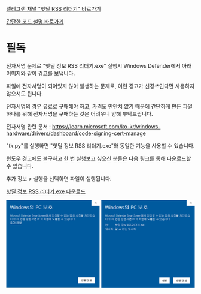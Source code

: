 [텔레그램 채널 "핫딜 RSS 리더기" 바로가기](https://t.me/+snmVyF0sgMs4M2Q1)

[간단한 코드 설명 바로가기](https://django.seolpyo.com/entry/53/)

# 필독
전자서명 문제로 "핫딜 정보 RSS 리더기.exe" 실행시 Windows Defender에서 아래 이미지와 같이 경고를 보냅니다.

파일에 전자서명이 되어있지 않아 발생하는 문제로, 이런 경고가 신경쓰인다면 사용하지 않으셔도 됩니다.

전자서명의 경우 유료로 구매해야 하고, 가격도 만만치 않기 때문에 간단하게 만든 파일 하나를 위해 전자서명을 구매하는 것은 어려우니 양해 부탁드립니다.

전자서명 관련 문서 : <https://learn.microsoft.com/ko-kr/windows-hardware/drivers/dashboard/code-signing-cert-manage>

"tk.py"를 실행하면 "핫딜 정보 RSS 리더기.exe"와 동일한 기능을 사용할 수 있습니다.


윈도우 경고에도 불구하고 한 번 실행보고 싶으신 분들은 다음 링크를 통해 다운로드할 수 있습니다.

추가 정보 > 실행을 선택하면 파일이 실행됩니다.

[핫딜 정보 RSS 리더기.exe 다운로드](https://github.com/white-seolpyo/seolpyo-hotdeal/raw/refs/heads/main/%ED%95%AB%EB%94%9C%20%EC%A0%95%EB%B3%B4%20RSS%20%EB%A6%AC%EB%8D%94%EA%B8%B0.exe)

![윈도우 디펜더 경고](https://raw.githubusercontent.com/white-seolpyo/seolpyo-hotdeal/refs/heads/main/%ED%99%94%EB%A9%B4%20%EC%BA%A1%EC%B2%98%202024-12-10%20165459-horz.png)
